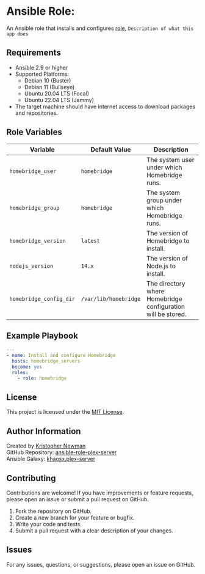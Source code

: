 # Ansible Role: <ROLENAME>

An Ansible role that installs and configures [role](https://link.com/), `Description of what this app does`

## Requirements

- Ansible 2.9 or higher
- Supported Platforms:
  - Debian 10 (Buster)
  - Debian 11 (Bullseye)
  - Ubuntu 20.04 LTS (Focal)
  - Ubuntu 22.04 LTS (Jammy)
- The target machine should have internet access to download packages and repositories.

## Role Variables

| Variable                           | Default Value           | Description                                                  |
| ---------------------------------- | ----------------------- | ------------------------------------------------------------ |
| `homebridge_user`                  | `homebridge`            | The system user under which Homebridge runs.                 |
| `homebridge_group`                 | `homebridge`            | The system group under which Homebridge runs.                |
| `homebridge_version`               | `latest`                | The version of Homebridge to install.                        |
| `nodejs_version`                   | `14.x`                  | The version of Node.js to install.                           |
| `homebridge_config_dir`            | `/var/lib/homebridge`   | The directory where Homebridge configuration will be stored. |

## Example Playbook

```yaml
---
- name: Install and configure Homebridge
  hosts: homebridge_servers
  become: yes
  roles:
    - role: homebridge
```

## License
This project is licensed under the [MIT License](https://opensource.org/licenses/MIT).

## Author Information
Created by [Kristopher Newman](https://github.com/khaosx)  
GitHub Repository: [ansible-role-plex-server](https://github.com/khaosx/ansible-role-plex-server)  
Ansible Galaxy: [khaosx.plex-server](https://galaxy.ansible.com/ui/standalone/roles/khaosx/plex-server/documentation/)

## Contributing
Contributions are welcome! If you have improvements or feature requests, please open an issue or submit a pull request on GitHub.

1. Fork the repository on GitHub.
2. Create a new branch for your feature or bugfix.
3. Write your code and tests.
4. Submit a pull request with a clear description of your changes.

## Issues
For any issues, questions, or suggestions, please open an issue on GitHub.
